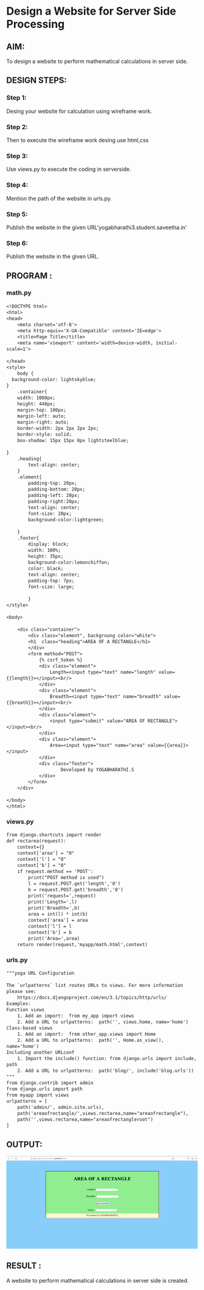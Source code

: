 # Design a Website for Server Side Processing

## AIM:
To design a website to perform mathematical calculations in server side.

## DESIGN STEPS:

### Step 1:
Desing your website for calculation using wireframe work.
### Step 2:
Then to execute the wireframe work desing use html,css


### Step 3:
Use views.py to execute the coding in serverside.


### Step 4:
Mention the path of the website in urls.py.


### Step 5:

Publish the website in the given URL'yogabharathi3.student.saveetha.in'

### Step 6:

Publish the website in the given URL.

## PROGRAM :
### math.py
```
<!DOCTYPE html>
<html>
<head>
    <meta charset='utf-8'>
    <meta http-equiv='X-UA-Compatible' content='IE=edge'>
    <title>Page Title</title>
    <meta name='viewport' content='width=device-width, initial-scale=1'>
    
</head>
<style>
    body {
  background-color: lightskyblue;
}
    .container{
    width: 1080px;
    height: 440px;
    margin-top: 100px;
    margin-left: auto;
    margin-right: auto;
    border-width: 2px 2px 2px 2px;
    border-style: solid;
    box-shadow: 15px 15px 8px lightsteelblue;
    
}
    .heading{
        text-align: center;
    }
    .element{
        padding-top: 20px;
        padding-bottom: 20px;
        padding-left: 20px;
        padding-right:20px;
        text-align: center;
        font-size: 20px;
        background-color:lightgreen;
        
    }
    .footer{
        display: block;
        width: 100%;
        height: 35px;
        background-color:lemonchiffon;
        color: black;
        text-align: center;
        padding-top: 7px;
        font-size: large;
        
        }
</style>

<body>
     
    <div class="container">
        <div class="element", backgroung color="white">
        <h1  class="heading">AREA OF A RECTANGLE</h1>
        </div>
        <form method="POST">
            {% csrf_token %}
            <div class="element"> 
                Length=<input type="text" name="length" value={{length}}></input><br/>
            </div>
            <div class="element">
                Breadth=<input type="text" name="breadth" value={{breath}}></input><br/>
            </div>
            <div class="element">
                <input type="submit" value="AREA OF RECTANGLE"></input><br/>
            </div>
            <div class="element">
                Area=<input type="text" name="area" value={{area}}></input>
            </div>
            <div class="footer">
                    Developed by YOGABHARATHI.S
            </div>
        </form>
    </div>
    
</body>
</html>
```
### views.py
```
from django.shortcuts import render
def rectarea(request):
    context={}
    context['area'] = "0"
    context['l'] = "0"
    context['b'] = "0"
    if request.method == 'POST':
        print("POST method is used")
        l = request.POST.get('length','0')
        b = request.POST.get('breadth','0')
        print('request=',request)
        print('Length=',l)
        print('Breadth=',b)
        area = int(l) * int(b)
        context['area'] = area
        context['l'] = l
        context['b'] = b
        print('Area=',area)
    return render(request,'myapp/math.html',context)
```
### urls.py
```
"""yoga URL Configuration

The `urlpatterns` list routes URLs to views. For more information please see:
    https://docs.djangoproject.com/en/3.1/topics/http/urls/
Examples:
Function views
    1. Add an import:  from my_app import views
    2. Add a URL to urlpatterns:  path('', views.home, name='home')
Class-based views
    1. Add an import:  from other_app.views import Home
    2. Add a URL to urlpatterns:  path('', Home.as_view(), name='home')
Including another URLconf
    1. Import the include() function: from django.urls import include, path
    2. Add a URL to urlpatterns:  path('blog/', include('blog.urls'))
"""
from django.contrib import admin
from django.urls import path
from myapp import views
urlpatterns = [
    path('admin/', admin.site.urls),
    path('areaofrectangle/',views.rectarea,name="areaofrectangle"),
    path('',views.rectarea,name="areaofrectangleroot")
]
```
## OUTPUT:
![](serverdesign.png)

## RESULT :
A website to perform mathematical calculations in server side is created.